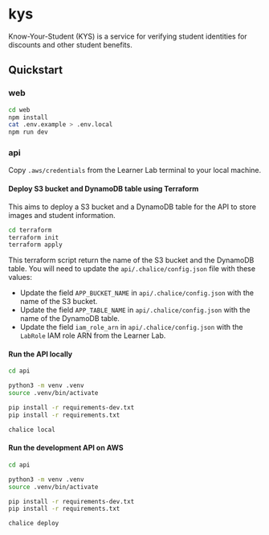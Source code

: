 # kys

Know-Your-Student (KYS) is a service for verifying student identities for discounts and other student benefits.

## Quickstart


### web

```bash
cd web
npm install
cat .env.example > .env.local
npm run dev
```

### api
Copy `.aws/credentials` from the Learner Lab terminal to your local machine.
#### Deploy S3 bucket and DynamoDB table using Terraform
This aims to deploy a S3 bucket and a DynamoDB table for the API to store images and student information.

```bash
cd terraform
terraform init
terraform apply
```
This terraform script return the name of the S3 bucket and the DynamoDB table. You will need to update the `api/.chalice/config.json` file with these values:
- Update the field `APP_BUCKET_NAME` in `api/.chalice/config.json` with the name of the S3 bucket.
- Update the field `APP_TABLE_NAME` in `api/.chalice/config.json` with the name of the DynamoDB table.
- Update the field `iam_role_arn` in `api/.chalice/config.json` with the `LabRole` IAM role ARN from the Learner Lab.

#### Run the API locally
```bash
cd api

python3 -m venv .venv
source .venv/bin/activate

pip install -r requirements-dev.txt
pip install -r requirements.txt

chalice local
```

#### Run the development API on AWS

```bash
cd api

python3 -m venv .venv
source .venv/bin/activate

pip install -r requirements-dev.txt
pip install -r requirements.txt

chalice deploy
```

